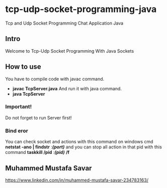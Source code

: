 # tcp-udp-socket-programming-java
Tcp and Udp Socket Programming Chat Application Java

## Intro
Welcome to Tcp-Udp Socket Programming With Java Sockets

## How to use
You have to compile code with javac command.
- **javac TcpServer.java** 
And run it with java command.
- **java TcpServer**

### Important!
Do not forget to run Server first!

### Bind eror
You can check socket and actions with this command on windows cmd
**netstat -ano | findstr** :***(port)***
and you can stop all action in that pid with this command
**taskkill /pid** :***(pid)*** **/f**

## Muhammed Mustafa Savar 
https://www.linkedin.com/in/muhammed-mustafa-savar-234783163/
        
